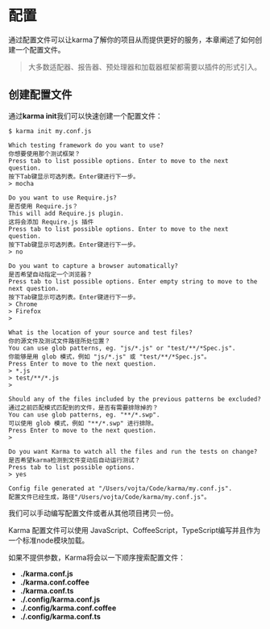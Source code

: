 # 配置

通过配置文件可以让karma了解你的项目从而提供更好的服务，本章阐述了如何创建一个配置文件。

> 大多数适配器、报告器、预处理器和加载器框架都需要以插件的形式引入。

## 创建配置文件

通过**karma init**我们可以快速创建一个配置文件：

```
$ karma init my.conf.js

Which testing framework do you want to use?
你想要使用那个测试框架？
Press tab to list possible options. Enter to move to the next question.
按下Tab键显示可选列表。Enter键进行下一步。
> mocha

Do you want to use Require.js?
是否使用 Require.js？
This will add Require.js plugin.
这将会添加 Require.js 插件
Press tab to list possible options. Enter to move to the next question.
按下Tab键显示可选列表。Enter键进行下一步。
> no

Do you want to capture a browser automatically?
是否希望自动指定一个浏览器？
Press tab to list possible options. Enter empty string to move to the next question.
按下Tab键显示可选列表。Enter键进行下一步。
> Chrome
> Firefox
>

What is the location of your source and test files?
你的源文件及测试文件路径所处位置？
You can use glob patterns, eg. "js/*.js" or "test/**/*Spec.js".
你能够是用 glob 模式，例如 "js/*.js" 或 "test/**/*Spec.js"。
Press Enter to move to the next question.
> *.js
> test/**/*.js
>

Should any of the files included by the previous patterns be excluded?
通过之前匹配模式匹配到的文件，是否有需要排除掉的？
You can use glob patterns, eg. "**/*.swp".
可以使用 glob 模式，例如 "**/*.swp" 进行排除。
Press Enter to move to the next question.
>

Do you want Karma to watch all the files and run the tests on change?
是否希望karma检测到文件变动后自动运行测试？
Press tab to list possible options.
> yes

Config file generated at "/Users/vojta/Code/karma/my.conf.js".
配置文件已经生成，路径"/Users/vojta/Code/karma/my.conf.js"。
```

我们可以手动编写配置文件或者从其他项目拷贝一份。

Karma 配置文件可以使用 JavaScript、CoffeeScript，TypeScript编写并且作为一个标准node模块加载。

如果不提供参数，Karma将会以一下顺序搜索配置文件：

* **./karma.conf.js**
* **./karma.conf.coffee**
* **./karma.conf.ts**
* **./.config/karma.conf.js**
* **./.config/karma.conf.coffee**
* **./.config/karma.conf.ts**




